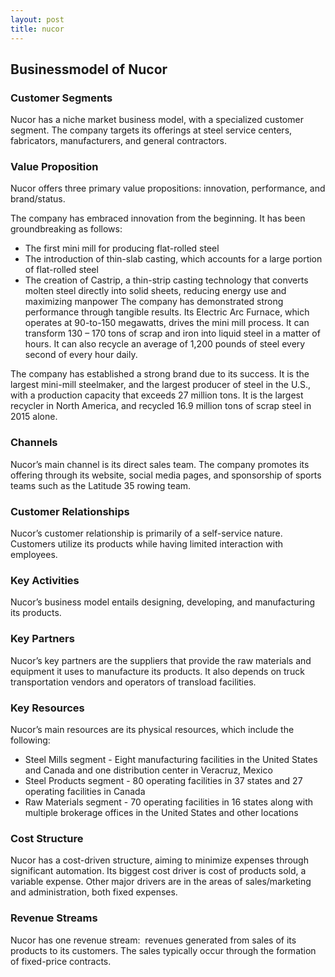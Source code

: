 ```yaml
---
layout: post
title: nucor
---
```


Businessmodel of Nucor
-----------------------

### Customer Segments

Nucor has a niche market business model, with a specialized customer segment. The company targets its offerings at steel service centers, fabricators, manufacturers, and general contractors.

### Value Proposition

Nucor offers three primary value propositions: innovation, performance, and brand/status.

The company has embraced innovation from the beginning. It has been groundbreaking as follows:

 * The first mini mill for producing flat-rolled steel
* The introduction of thin-slab casting, which accounts for a large portion of flat-rolled steel
* The creation of Castrip, a thin-strip casting technology that converts molten steel directly into solid sheets, reducing energy use and maximizing manpower
 The company has demonstrated strong performance through tangible results. Its Electric Arc Furnace, which operates at 90-to-150 megawatts, drives the mini mill process. It can transform 130 – 170 tons of scrap and iron into liquid steel in a matter of hours. It can also recycle an average of 1,200 pounds of steel every second of every hour daily.

The company has established a strong brand due to its success. It is the largest mini-mill steelmaker, and the largest producer of steel in the U.S., with a production capacity that exceeds 27 million tons. It is the largest recycler in North America, and recycled 16.9 million tons of scrap steel in 2015 alone.

### Channels

Nucor’s main channel is its direct sales team. The company promotes its offering through its website, social media pages, and sponsorship of sports teams such as the Latitude 35 rowing team.

### Customer Relationships

Nucor’s customer relationship is primarily of a self-service nature. Customers utilize its products while having limited interaction with employees.

### Key Activities

Nucor’s business model entails designing, developing, and manufacturing its products.

### Key Partners

Nucor’s key partners are the suppliers that provide the raw materials and equipment it uses to manufacture its products. It also depends on truck transportation vendors and operators of transload facilities.

### Key Resources

Nucor’s main resources are its physical resources, which include the following:

 * Steel Mills segment - Eight manufacturing facilities in the United States and Canada and one distribution center in Veracruz, Mexico
* Steel Products segment - 80 operating facilities in 37 states and 27 operating facilities in Canada
* Raw Materials segment - 70 operating facilities in 16 states along with multiple brokerage offices in the United States and other locations
 ### Cost Structure

Nucor has a cost-driven structure, aiming to minimize expenses through significant automation. Its biggest cost driver is cost of products sold, a variable expense. Other major drivers are in the areas of sales/marketing and administration, both fixed expenses.

### Revenue Streams

Nucor has one revenue stream:  revenues generated from sales of its products to its customers. The sales typically occur through the formation of fixed-price contracts.
